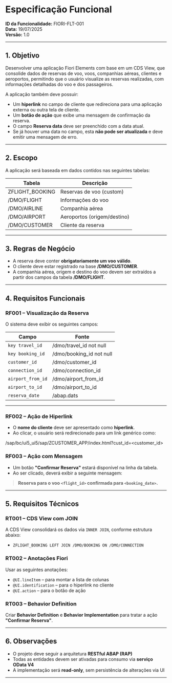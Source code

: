# Especificação Funcional

**ID da Funcionalidade:** FIORI-FLT-001  
**Data:** 19/07/2025  
**Versão:** 1.0  

---

## 1. Objetivo

Desenvolver uma aplicação Fiori Elements com base em um CDS View, que consolide dados de reservas de voo, voos, companhias aéreas, clientes e aeroportos, permitindo que o usuário visualize as reservas realizadas, com informações detalhadas do voo e dos passageiros.

A aplicação também deve possuir:

- Um **hiperlink** no campo de cliente que redireciona para uma aplicação externa ou outra tela de cliente.
- Um **botão de ação** que exibe uma mensagem de confirmação da reserva.
- O campo **Reserva data** deve ser preenchido com a data atual.
- Se já houver uma data no campo, esta **não pode ser atualizada** e deve emitir uma mensagem de erro.

---

## 2. Escopo

A aplicação será baseada em dados contidos nas seguintes tabelas:

| Tabela            | Descrição                           |
|-------------------|-------------------------------------|
| ZFLIGHT_BOOKING   | Reservas de voo (custom)            |
| /DMO/FLIGHT       | Informações do voo                  |
| /DMO/AIRLINE      | Companhia aérea                     |
| /DMO/AIRPORT      | Aeroportos (origem/destino)         |
| /DMO/CUSTOMER     | Cliente da reserva                  |

---

## 3. Regras de Negócio

- A reserva deve conter **obrigatoriamente um voo válido**.  
- O cliente deve estar registrado na base **/DMO/CUSTOMER**.  
- A companhia aérea, origem e destino do voo devem ser extraídos a partir dos campos da tabela **/DMO/FLIGHT**.

---

## 4. Requisitos Funcionais

### RF001 – Visualização da Reserva

O sistema deve exibir os seguintes campos:

| Campo              | Fonte                   |
|--------------------|-------------------------|
| `key travel_id`    | /dmo/travel_id not null |
| `key booking_id`   | /dmo/booking_id not null|
| `customer_id`      | /dmo/customer_id        |
| `connection_id`    | /dmo/connection_id      |
| `airport_from_id`  | /dmo/airport_from_id    |
| `airport_to_id`    | /dmo/airport_to_id      |
| `reserva_date`     | /abap.dats              |

---

### RF002 – Ação de Hiperlink

- O **nome do cliente** deve ser apresentado como **hiperlink**.  
- Ao clicar, o usuário será redirecionado para um link genérico como:


/sap/bc/ui5_ui5/sap/ZCUSTOMER_APP/index.html?cust_id=<customer_id>

### RF003 – Ação com Mensagem

- Um botão **"Confirmar Reserva"** estará disponível na linha da tabela.
- Ao ser clicado, deverá exibir a seguinte mensagem:

> **Reserva para o voo `<flight_id>` confirmada para `<booking_date>`.**

---

## 5. Requisitos Técnicos

### RT001 – CDS View com JOIN

A CDS View consolidará os dados via `INNER JOIN`, conforme estrutura abaixo:

- `ZFLIGHT_BOOKING LEFT JOIN /DMO/BOOKING ON /DMO/CONNECTION`

### RT002 – Anotações Fiori

Usar as seguintes anotações:

- `@UI.lineItem` – para montar a lista de colunas  
- `@UI.identification` – para o hiperlink no cliente  
- `@UI.action` – para o botão de ação

### RT003 – Behavior Definition

Criar **Behavior Definition** e **Behavior Implementation** para tratar a ação **"Confirmar Reserva"**.

---

## 6. Observações

- O projeto deve seguir a arquitetura **RESTful ABAP (RAP)**  
- Todas as entidades devem ser ativadas para consumo via **serviço OData V4**  
- A implementação será **read-only**, sem persistência de alterações via UI

---
